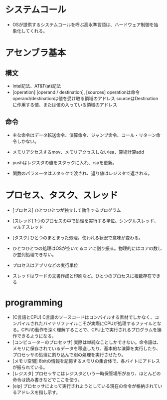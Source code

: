 # システムコール
* OSが提供するシステムコールを呼ぶ高水準言語は、ハードウェア制御を抽象化してくれる。


# アセンブラ基本
## 構文
* Intel記法、AT&T(at)記法
* [operation]  [operand / destination], [sources]
operationは命令
operand/destinationは値を受け取る領域のアドレス
sourceはDestinationに作用する値、または値の入っている領域のアドレス

## 命令
* 主な命令はデータ転送命令、演算命令、ジャンプ命令、コール・リターン命令しかない。
* メモリアクセスするmov、メモリアクセスしないlea、算術計算add
* pushはレジスタの値をスタックに入れ、rspを更新。

* 関数のパラメータはスタックで渡され、返り値はレジスタで返される。

# プロセス、タスク、スレッド
* [プロセス] ひとつひとつが独立して動作するプログラム
* [スレッド] 1つのプロセスの中で処理を実行する単位。シングルスレッド、マルチスレッド
* [タスク] ひとつのまとまった処理。使われる状況で意味が変わる。
* ひとつひとつの処理はOSが空いてるコアに割り振る。物理的にはコアの数しか並列処理できない。

* プロセスはアプリなどの実行単位
* スレッドはワードの文書作成と印刷など。ひとつのプロセスに複数存在できる

# programming
* [C言語とCPU] C言語のソースコードはコンパイルする素材でしかなく、コンパイルされたバイナリファイルこそが実際にCPUが処理するファイルとなる。CPUの動作を深く理解することで、CPU上で実行されるプログラムを操作できるようになる。
* [コンピューターのプロセッサ] 実際は単純なことしかできない。命令語は、メモリに保存されているデータを移送したり、基本的な演算を実行したり、プロセッサの処理に割り込んで別の処理を実行させたり。
* [メモリ空間] 8bitの情報を記憶するメモリの集合体で、各バイトにアドレスが振られている。
* [レジスタ] プロセッサにはレジスタという一時保管場所があり、ほとんどの命令は読み書きなどでここを使う。
* [eip] プロセッサによって実行されようとしている現在の命令が格納されているアドレスを指し示す。
